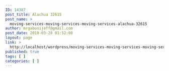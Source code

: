 ```yaml
---
ID: 14387
post_title: Alachua 32615
post_name: >
  moving-services-moving-services-moving-services-alachua-32615
author: mrgabonijeff@gmail.com
post_date: 2018-03-28 01:52:08
layout: page
link: >
  http://localhost/wordpress/moving-services-moving-services-moving-services-alachua-32615/
published: true
tags: [ ]
categories: [ ]
---
```

